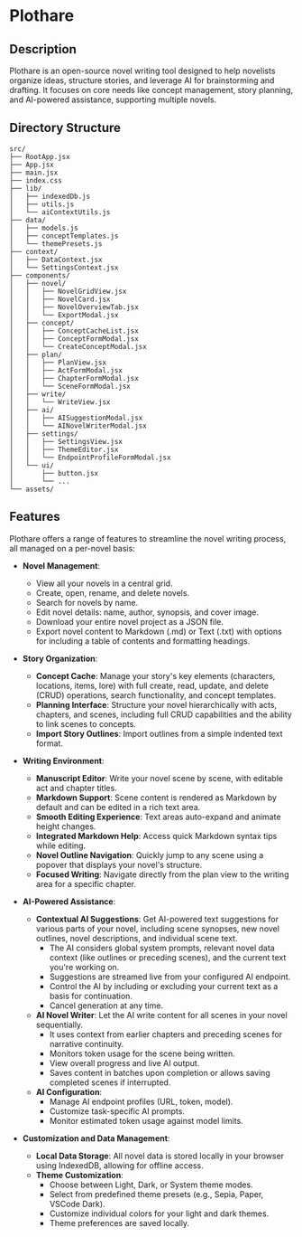 # Plothare

## Description

Plothare is an open-source novel writing tool designed to help novelists organize ideas, structure stories, and leverage AI for brainstorming and drafting. It focuses on core needs like concept management, story planning, and AI-powered assistance, supporting multiple novels.

## Directory Structure

```
src/
├── RootApp.jsx
├── App.jsx
├── main.jsx
├── index.css
├── lib/
│   ├── indexedDb.js
│   ├── utils.js
│   └── aiContextUtils.js
├── data/
│   ├── models.js
│   ├── conceptTemplates.js
│   └── themePresets.js
├── context/
│   ├── DataContext.jsx
│   └── SettingsContext.jsx
├── components/
│   ├── novel/
│   │   ├── NovelGridView.jsx
│   │   ├── NovelCard.jsx
│   │   ├── NovelOverviewTab.jsx
│   │   └── ExportModal.jsx
│   ├── concept/
│   │   ├── ConceptCacheList.jsx
│   │   ├── ConceptFormModal.jsx
│   │   └── CreateConceptModal.jsx
│   ├── plan/
│   │   ├── PlanView.jsx
│   │   ├── ActFormModal.jsx
│   │   ├── ChapterFormModal.jsx
│   │   └── SceneFormModal.jsx
│   ├── write/
│   │   └── WriteView.jsx
│   ├── ai/
│   │   ├── AISuggestionModal.jsx
│   │   └── AINovelWriterModal.jsx
│   ├── settings/
│   │   ├── SettingsView.jsx
│   │   ├── ThemeEditor.jsx
│   │   └── EndpointProfileFormModal.jsx
│   └── ui/
│       ├── button.jsx
│       └── ...
└── assets/
```

## Features

Plothare offers a range of features to streamline the novel writing process, all managed on a per-novel basis:

  * **Novel Management**:

      * View all your novels in a central grid.
      * Create, open, rename, and delete novels.
      * Search for novels by name.
      * Edit novel details: name, author, synopsis, and cover image.
      * Download your entire novel project as a JSON file.
      * Export novel content to Markdown (.md) or Text (.txt) with options for including a table of contents and formatting headings.

  * **Story Organization**:

      * **Concept Cache**: Manage your story's key elements (characters, locations, items, lore) with full create, read, update, and delete (CRUD) operations, search functionality, and concept templates.
      * **Planning Interface**: Structure your novel hierarchically with acts, chapters, and scenes, including full CRUD capabilities and the ability to link scenes to concepts.
      * **Import Story Outlines**: Import outlines from a simple indented text format.

  * **Writing Environment**:

      * **Manuscript Editor**: Write your novel scene by scene, with editable act and chapter titles.
      * **Markdown Support**: Scene content is rendered as Markdown by default and can be edited in a rich text area.
      * **Smooth Editing Experience**: Text areas auto-expand and animate height changes.
      * **Integrated Markdown Help**: Access quick Markdown syntax tips while editing.
      * **Novel Outline Navigation**: Quickly jump to any scene using a popover that displays your novel's structure.
      * **Focused Writing**: Navigate directly from the plan view to the writing area for a specific chapter.

  * **AI-Powered Assistance**:

      * **Contextual AI Suggestions**: Get AI-powered text suggestions for various parts of your novel, including scene synopses, new novel outlines, novel descriptions, and individual scene text.
          * The AI considers global system prompts, relevant novel data context (like outlines or preceding scenes), and the current text you're working on.
          * Suggestions are streamed live from your configured AI endpoint.
          * Control the AI by including or excluding your current text as a basis for continuation.
          * Cancel generation at any time.
      * **AI Novel Writer**: Let the AI write content for all scenes in your novel sequentially.
          * It uses context from earlier chapters and preceding scenes for narrative continuity.
          * Monitors token usage for the scene being written.
          * View overall progress and live AI output.
          * Saves content in batches upon completion or allows saving completed scenes if interrupted.
      * **AI Configuration**:
          * Manage AI endpoint profiles (URL, token, model).
          * Customize task-specific AI prompts.
          * Monitor estimated token usage against model limits.

  * **Customization and Data Management**:

      * **Local Data Storage**: All novel data is stored locally in your browser using IndexedDB, allowing for offline access.
      * **Theme Customization**:
          * Choose between Light, Dark, or System theme modes.
          * Select from predefined theme presets (e.g., Sepia, Paper, VSCode Dark).
          * Customize individual colors for your light and dark themes.
          * Theme preferences are saved locally.